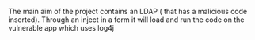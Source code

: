 The main aim of the project contains an LDAP ( that has a malicious code inserted). Through an inject in a form it will load and run the code on the vulnerable app which uses log4j
